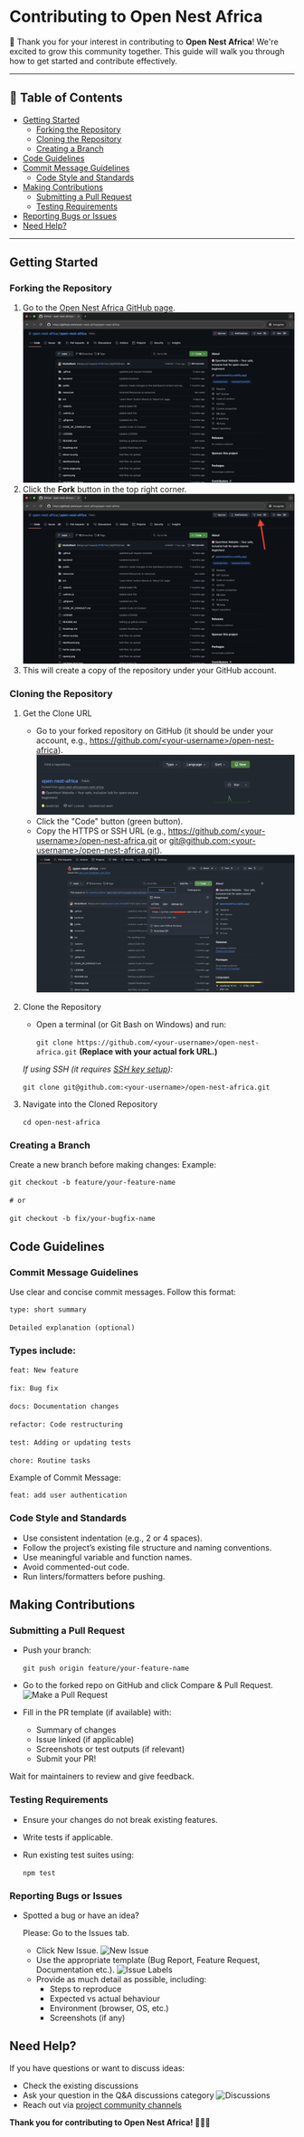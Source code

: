 # Contributing to Open Nest Africa

🎉 Thank you for your interest in contributing to **Open Nest Africa**! We're excited to grow this community together. This guide will walk you through how to get started and contribute effectively.

---

## 📌 Table of Contents

- [Getting Started](#getting-started)
    - [Forking the Repository](#forking-the-repository)
    - [Cloning the Repository](#cloning-the-repository)
    - [Creating a Branch](#creating-a-branch)
- [Code Guidelines](#code-guidelines)
- [Commit Message Guidelines](#commit-message-guidelines)
    - [Code Style and Standards](#code-style-and-standards)
- [Making Contributions](#making-contributions)
    - [Submitting a Pull Request](#submitting-a-pull-request)
    - [Testing Requirements](#testing-requirements)
- [Reporting Bugs or Issues](#reporting-bugs-or-issues)
- [Need Help?](#need-help)

---

## Getting Started

### Forking the Repository

1. Go to the [Open Nest Africa GitHub page](https://github.com/open-nest-africa/open-nest-africa).
![Open Nest Africa GitHub Repo](public/images/github-repo.png)
2. Click the **Fork** button in the top right corner.
![Fork Button](public/images/fork-button.png)
3. This will create a copy of the repository under your GitHub account.

### Cloning the Repository

1. Get the Clone URL
    - Go to your forked repository on GitHub (it should be under your account, e.g., [https://github.com/<your-username\>/open-nest-africa](https://github.com/your-username/open-nest-africa)).
    ![Forked Repo](public/images/forked-repo.png)
    - Click the "Code" button (green button).
    - Copy the HTTPS or SSH URL
      (e.g., [https://github.com/<your-username\>/open-nest-africa.git](https://github.com/your-username/open-nest-africa.git) or [git@github.com:<your-username\>/open-nest-africa.git](git@github.com:<your-username>/open-nest-africa.git)).
      ![Fork Button](public/images/copy-clone-url.png)
2. Clone the Repository
    - Open a terminal (or Git Bash on Windows) and run:
      
      ```git clone https://github.com/<your-username>/open-nest-africa.git```
      **(Replace with your actual fork URL.)**
      
    *If using SSH (it requires [SSH key setup](https://docs.github.com/en/authentication/connecting-to-github-with-ssh)):*
   
      ```git clone git@github.com:<your-username>/open-nest-africa.git```

4. Navigate into the Cloned Repository

   ```cd open-nest-africa```

### Creating a Branch

Create a new branch before making changes:
Example:

    git checkout -b feature/your-feature-name
    
    # or
    
    git checkout -b fix/your-bugfix-name

## Code Guidelines

### Commit Message Guidelines
Use clear and concise commit messages.
Follow this format:

    type: short summary
    
    Detailed explanation (optional)

### Types include:

    feat: New feature
    
    fix: Bug fix
    
    docs: Documentation changes
    
    refactor: Code restructuring
    
    test: Adding or updating tests
    
    chore: Routine tasks

Example of Commit Message:

    feat: add user authentication

### Code Style and Standards

- Use consistent indentation (e.g., 2 or 4 spaces).
- Follow the project’s existing file structure and naming conventions.
- Use meaningful variable and function names.
- Avoid commented-out code.
- Run linters/formatters before pushing.

## Making Contributions

### Submitting a Pull Request
- Push your branch:
  
  ```git push origin feature/your-feature-name```
- Go to the forked repo on GitHub and click Compare & Pull Request.
![Make a Pull Request](public/images/make-pull-request.png)
- Fill in the PR template (if available) with:
    - Summary of changes
    - Issue linked (if applicable)
    - Screenshots or test outputs (if relevant)
    - Submit your PR!
      
Wait for maintainers to review and give feedback.

### Testing Requirements
- Ensure your changes do not break existing features.
- Write tests if applicable.
- Run existing test suites using:

    ```npm test```

### Reporting Bugs or Issues
- Spotted a bug or have an idea?
  
  Please: Go to the Issues tab.
    - Click New Issue.
    ![New Issue](public/images/new-issue.png)
    - Use the appropriate template (Bug Report, Feature Request, Documentation etc.).
    ![Issue Labels](public/images/issue-labels.png)
    - Provide as much detail as possible, including:
        - Steps to reproduce
        - Expected vs actual behaviour
        - Environment (browser, OS, etc.)
        - Screenshots (if any)

## Need Help?
If you have questions or want to discuss ideas:

   - Check the existing discussions
   - Ask your question in the Q&A discussions category
   ![Discussions](public/images/discussions.png)
   - Reach out via [project community channels](https://opennestafrica.slack.com)

**Thank you for contributing to Open Nest Africa! 🚀🫶🏼**